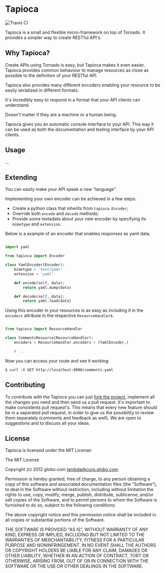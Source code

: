 Tapioca
=======

![Travis CI](https://secure.travis-ci.org/globocom/tapioca.png)

Tapioca is a small and flexible micro-framework on top of Tornado.
It provides a simpler way to create RESTful API's.

Why Tapioca?
-----------

Create APIs using Tornado is easy, but Tapioca makes it even easier.
Tapioca provides common behaviour to manage resources as close as possible
to the definition of your RESTful API. 

Tapioca also provides many different encoders enabling your resource 
to be easily serialized in different formats. 

It´s incredibly easy to respond in a format that your API clients can understand. 

Doesn't matter if they are a machine or a human being. 

Tapioca gives you an automatic console interface to your API. This way it can be used
as both the documentation and testing interface by your API clients.

Usage
-----

...

Extending
---------

You can easily make your API speak a new "language". 

Implementing your own encoder can be achieved in a few steps:

* Create a python class that inherits from `tapioca.Encoder`;
* Override both `encode` and `decode` methods;
* Provide some metadata about your new encoder by specifying its `mimetype` and `extension`. 

Below is a example of an encoder that enables responses as yaml data.

```python

import yaml

from tapioca import Encoder

class YamlEncoder(Encoder):
    mimetype = 'text/yaml'
    extension = 'yaml'

    def encode(self, data):
        return yaml.dump(data)

    def decode(self, data):
        return yaml.load(data)

```

Using this encoder in your resources is as easy as including it in the
`encoders` attribute in the respective `ResourceHandler`s.


```python

from tapioca import ResourceHandler

class CommentsResource(ResourceHandler):
    encoders = ResourceHandler.encoders + (YamlEncoder,)

    # ...

```

Now you can access your route and see it working:

    $ curl -X GET http://localhost:8000/comments.yaml


Contributing
------------

To contribute with the Tapioca you can just [fork the project](https://github.com/globocom/tapioca/fork_select), 
implement all the changes you need and then send us a pull request. 
It's important to make consistents pull request's. This means that every new feature should be in a separated 
pull request, in order to give us the possibility to review them separately (comments and feedback as well).
We are open to suggestions and to discuss all your ideas.


License
-------

Tapioca is licensed under the MIT License:

The MIT License

Copyright (c) 2012 globo.com lambda@corp.globo.com

Permission is hereby granted, free of charge, to any person obtaining a copy of
this software and associated documentation files (the "Software"), to deal in
the Software without restriction, including without limitation the rights to
use, copy, modify, merge, publish, distribute, sublicense, and/or sell copies
of the Software, and to permit persons to whom the Software is furnished to do
so, subject to the following conditions:

The above copyright notice and this permission notice shall be included in all
copies or substantial portions of the Software.

THE SOFTWARE IS PROVIDED "AS IS", WITHOUT WARRANTY OF ANY KIND, EXPRESS OR
IMPLIED, INCLUDING BUT NOT LIMITED TO THE WARRANTIES OF MERCHANTABILITY,
FITNESS FOR A PARTICULAR PURPOSE AND NONINFRINGEMENT. IN NO EVENT SHALL THE
AUTHORS OR COPYRIGHT HOLDERS BE LIABLE FOR ANY CLAIM, DAMAGES OR OTHER
LIABILITY, WHETHER IN AN ACTION OF CONTRACT, TORT OR OTHERWISE, ARISING FROM,
OUT OF OR IN CONNECTION WITH THE SOFTWARE OR THE USE OR OTHER DEALINGS IN THE
SOFTWARE.
